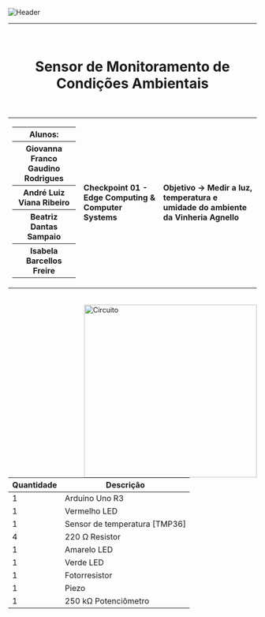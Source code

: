 <p align="center">
  
![Header](https://github.com/Ctrl-Alt-Challenge/CP01-EDCS/assets/110347145/4a59c771-42fa-413f-a02a-5ebf136ba7d3)

---  
</p>

<div align="center">
  <br>
  <h1>Sensor de Monitoramento de Condições Ambientais</h1>
</div>

<br>

<table>
  <tr>
    <td>
      <div>
        <table>
          <tr>
            <th>Alunos:</th>
          </tr>
          <tr>
            <th>Giovanna Franco Gaudino Rodrigues</th>
          </tr>
          <tr>
            <th>André Luiz Viana Ribeiro</th>
          </tr>
          <tr>
            <th>Beatriz Dantas Sampaio</th>
          </tr>
          <tr>
            <th>Isabela Barcellos Freire</th>
          </tr>
        </table>
      </div>
    </td>
    <td>
      <div>
        <b>Checkpoint 01 - Edge Computing & Computer Systems</b>
      <td> <b>Objetivo → Medir a luz, temperatura e umidade do ambiente da Vinheria Agnello</b> </td>
      </div>
    </td>
  </tr>
</table>

<br>


<img height="350em" src="https://github.com/Ctrl-Alt-Challenge/CP01-EDCS/assets/110347145/7f341af6-93d9-418b-94c4-7403772e867c" alt="Circuito" align="right">


| Quantidade | Descrição                         |
|------------|-----------------------------------|
| 1          | Arduino Uno R3                    |
| 1          | Vermelho LED                      |
| 1          | Sensor de temperatura [TMP36]     |
| 4          | 220 Ω Resistor                    |
| 1          | Amarelo LED                       |
| 1          | Verde LED                         |
| 1          | Fotorresistor                     |
| 1          | Piezo                             |
| 1          | 250 kΩ Potenciômetro              |

